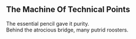 The Machine Of Technical Points
-------------------------------
The essential pencil gave it purity.  
Behind the atrocious bridge, many putrid roosters.  
